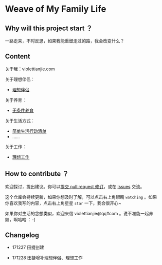 # Weave of My Family Life


## Why will this project start ？


一路走来，不时反思，如果我能重塑走过的路，我会改变什么？



## Content

关于我：violettianjie.com 

关于理想伴侣：

- [理想伴侣](https://github.com/violettianjie/ForFamily/blob/master/idealmate.md)



关于养育：

- [无条件养育](https://github.com/violettianjie/ForFamily/blob/master/HbBreeding.md)


关于生活方式：

- [简单生活行动清单]()
- ……

关于工作：
- [理想工作](https://github.com/violettianjie/ForFamily/blob/master/IdealWork.md)

## How to contribute ？


欢迎探讨，提出建议。你可以[提交 pull request 修订](https://guides.github.com/activities/forking/#making-changes)，或在 [Issues](https://github.com/violettianjie/ForFamily/issues) 交流。

这个仓库会持续更新，如果你想及时了解，可以点击右上角眼睛 `watching` 。如果你喜欢我写的内容，点击右上角星星 `star` 一下，我会很开心~

如果你对生活的念想类似，欢迎来信 violettianjie@qq#com 。说不准能一起养娃，啊哈哈 ：-)




## Changelog 

- 171227 田捷创建

- 171228 田捷增补理想伴侣、理想工作

